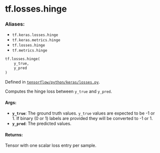 <div itemscope itemtype="http://developers.google.com/ReferenceObject">
<meta itemprop="name" content="tf.losses.hinge" />
<meta itemprop="path" content="Stable" />
</div>

# tf.losses.hinge

### Aliases:

* `tf.keras.losses.hinge`
* `tf.keras.metrics.hinge`
* `tf.losses.hinge`
* `tf.metrics.hinge`

``` python
tf.losses.hinge(
    y_true,
    y_pred
)
```



Defined in [`tensorflow/python/keras/losses.py`](/code/stable/tensorflow/python/keras/losses.py).

Computes the hinge loss between `y_true` and `y_pred`.

#### Args:

* <b>`y_true`</b>: The ground truth values. `y_true` values are expected to be -1 or 1.
    If binary (0 or 1) labels are provided they will be converted to -1 or 1.
* <b>`y_pred`</b>: The predicted values.


#### Returns:

Tensor with one scalar loss entry per sample.